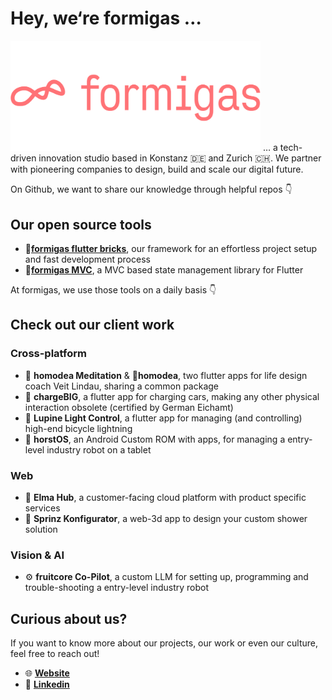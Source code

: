# Hey, we‘re formigas …
<a href="https://formigas.io"><img src="./img/fmglogo_red.png" alt="Formigas Logo" width="400px"/></a>
… a tech-driven innovation studio based in Konstanz 🇩🇪 and Zurich 🇨🇭. We partner with pioneering companies to design, build and scale our digital future.



On Github, we want to share our knowledge through helpful repos 👇

## Our open source tools

- 🧱[**formigas flutter bricks**](https://github.com/formigas/formigas-flutter-bricks), our framework for an effortless project setup and fast development process
- 📱[**formigas MVC**](https://github.com/formigas/formigas-mvc), a MVC based state management library for Flutter

At formigas, we use those tools on a daily basis 👇

## **Check out our client work**

### **Cross-platform**

- 🧘 **homodea Meditation** & 📱**homodea**, two flutter apps for life design coach Veit Lindau, sharing a common package
- 🔋 **chargeBIG**, a flutter app for charging cars, making any other physical interaction obsolete (certified by German Eichamt)
- 🔦 **Lupine Light Control**, a flutter app for managing (and controlling) high-end bicycle lightning
- 🤖 **horstOS**, an Android Custom ROM with apps, for managing a entry-level industry robot on a tablet

### **Web**

- 🫧 **Elma Hub**, a customer-facing cloud platform with product specific services
- 🚿 **Sprinz Konfigurator**, a web-3d app to design your custom shower solution

### **Vision & AI**

- ⚙️ **fruitcore Co-Pilot**, a custom LLM for setting up, programming and trouble-shooting a entry-level industry robot

## Curious about us?

If you want to know more about our projects, our work or even our culture, feel free to reach out!

- 🌐 [**Website**](https://formigas.io/)
- 🤝 [**Linkedin**](https://www.linkedin.com/)
